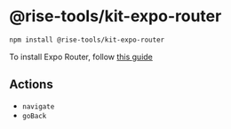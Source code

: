 # @rise-tools/kit-expo-router

```sh
npm install @rise-tools/kit-expo-router
```

To install Expo Router, follow [this guide](https://docs.expo.dev/router/installation/)

## Actions

- `navigate`
- `goBack`
